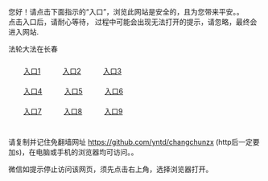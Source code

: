您好！请点击下面指示的“入口”，浏览此网站是安全的，且为您带来平安。。 <br/>
点击入口后，请耐心等待， 过程中可能会出现无法打开的提示，请忽略，最终会进入网站. </br>

法轮大法在长春<br/>
<div style="padding:10px"><a style="margin:20px" target="_blank" href="https://dgizd1o0lhkhq.cloudfront.net/2Qpsp?cuhwua" id="ccLink1" rel="nofollow">入口1</a> <a target="_blank" style="margin:20px" href="https://d3bahxins7qemc.cloudfront.net/2Qpsp?xhwhf" id="ccLink2" rel="nofollow">入口2</a> <a style="margin:20px" target="_blank" href="https://d8x3shcs4x29l.cloudfront.net/2Qpsp?zvzjylho" id="ccLink3" rel="nofollow">入口3</a></div>

<div style="padding:10px" ><a style="margin:20px" target="_blank" href="https://dgizd1o0lhkhq.cloudfront.net/2Qpsp?cuhwua" id="ccLink4" rel="nofollow">入口4</a> <a style="margin:20px" href="https://d3bahxins7qemc.cloudfront.net/2Qpsp?xhwhf" target="_blank" id="ccLink5" rel="nofollow">入口5</a> <a style="margin:20px" href="https://d8x3shcs4x29l.cloudfront.net/2Qpsp?zvzjylho" target="_blank" id="ccLink6" rel="nofollow">入口6</a></div>

<div style="padding:10px"><a style="margin:20px" target="_blank" href="https://dgizd1o0lhkhq.cloudfront.net/2Qpsp?cuhwua" id="ccLink7" rel="nofollow">入口7</a> <a style="margin:20px" href="https://d3bahxins7qemc.cloudfront.net/2Qpsp?xhwhf" target="_blank" id="ccLink8" rel="nofollow">入口8</a> <a style="margin:20px" target="_blank" href="https://d8x3shcs4x29l.cloudfront.net/2Qpsp?zvzjylho" id="ccLink9" rel="nofollow">入口9</a></div>

<br/>



请复制并记住免翻墙网址 https://github.com/yntd/changchunzx (http后一定要加s)，在电脑或手机的浏览器均可访问。。<br/>

微信如提示停止访问该网页，须先点击右上角，选择浏览器打开。
